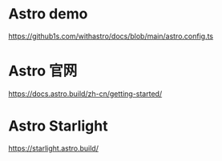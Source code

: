 # Astro demo
https://github1s.com/withastro/docs/blob/main/astro.config.ts

# Astro 官网
https://docs.astro.build/zh-cn/getting-started/

# Astro Starlight
https://starlight.astro.build/